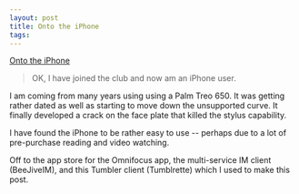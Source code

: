 ```yaml
---
layout: post
title: Onto the iPhone
tags: 
---
```

[Onto the iPhone][1]

> OK, I have joined the club and now am an iPhone user.

I am coming from many years using using a Palm Treo 650. It was getting rather
dated as well as starting to move down the unsupported curve. It finally
developed a crack on the face plate that killed the stylus capability.

I have found the iPhone to be rather easy to use -- perhaps due to a lot of
pre-purchase reading and video watching.

Off to the app store for the Omnifocus app, the multi-service IM client
(BeeJiveIM), and this Tumbler client (Tumblrette) which I used to make this
post.

[1]: http://www.apple.com/iphone

